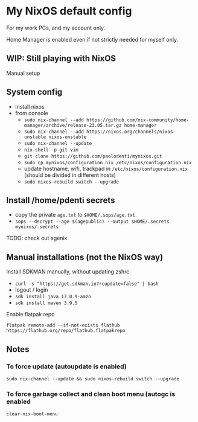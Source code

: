 # My NixOS default config

For my work PCs, and my account only.

Home Manager is enabled even if not strictly needed for myself only.

## WIP: Still playing with NixOS

Manual setup

## System config

* install nixos
* from console
  * `sudo nix-channel --add https://github.com/nix-community/home-manager/archive/release-23.05.tar.gz home-manager`
  * `sudo nix-channel --add https://nixos.org/channels/nixos-unstable nixos-unstable`
  * `sudo nix-channel --update`
  * `nix-shell -p git vim`
  * `git clone https://github.com/paolodenti/mynixos.git`
  * `sudo cp mynixos/configuration.nix /etc/nixos/configuration.nix`
  * update hostname, wifi, trackpad in `/etc/nixos/configuration.nix` (should be divided in different hosts)
  * `sudo nixos-rebuild switch --upgrade`

## Install /home/pdenti secrets

* copy the private `age.txt` to `$HOME/.sops/age.txt`
* `sops --decrypt --age $(agepublic) --output $HOME/.secrets mynixos/.secrets`

TODO: check out agenix

## Manual installations (not the NixOS way)

Install SDKMAN manually, without updating zshrc

* `curl -s "https://get.sdkman.io?rcupdate=false" | bash`
* logout / login
* `sdk install java 17.0.9-amzn`
* `sdk install maven 3.9.5`

Enable flatpak repo

`flatpak remote-add --if-not-exists flathub https://flathub.org/repo/flathub.flatpakrepo`

## Notes

### To force update (autoupdate is enabled)

```
sudo nix-channel --update && sudo nixos-rebuild switch --upgrade
```

### To force garbage collect and clean boot menu (autogc is enabled

```
clear-nix-boot-menu
```
